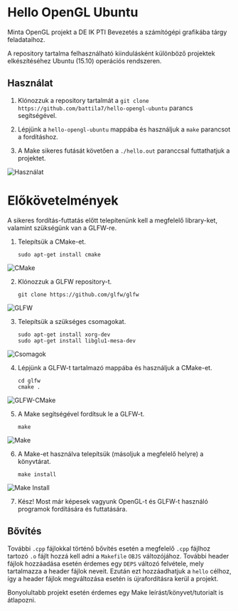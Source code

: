 # Hello OpenGL Ubuntu
Minta OpenGL projekt a DE IK PTI Bevezetés a számítógépi grafikába tárgy feladataihoz.

A repository tartalma felhasználható kiindulásként különböző projektek elkészítéséhez Ubuntu (15.10) operációs rendszeren.

## Használat
1. Klónozzuk a repository tartalmát a
  ``
  git clone https://github.com/battila7/hello-opengl-ubuntu
  ``
  parancs segítségével.

2. Lépjünk a ``hello-opengl-ubuntu`` mappába és használjuk a ``make`` parancsot a fordításhoz.
3. A Make sikeres futását követően a ``./hello.out`` paranccsal futtathatjuk a projektet.

![Használat](https://2tiscg-bn1306.files.1drv.com/y3mXixk4pfhs_fB2Lq8mxG8_JJXXqbFaIuRm5buxw5MApkHGfQmXbiPc-suW4ELO9cNGQoNKF5v6Rqga6Ln1zUiZysn0-D13pl1QQfF6J8Hg0V-slG9Se0ERCiiCIpnC-zFXCEcDfs25DmwBVsSGlvAdb9Ss6ZbupjOWbVlHVKnNkY?width=660&height=495&cropmode=none)

# Előkövetelmények
A sikeres fordítás-futtatás előtt telepítenünk kell a megfelelő library-ket, valamint szükségünk van a GLFW-re. 

1. Telepítsük a CMake-et.
   ~~~~
   sudo apt-get install cmake
   ~~~~

  ![CMake](https://cxv6mq-bn1306.files.1drv.com/y3mkFfFXaQZQ3crAAjTmVLsWZvAK8YsQZvk2VpazG0eKA8M_gM5vfUKSFrqwK8xow0Ycpv1n-sQbCSBUxc0sDY9y_4s5TbldjfdYUpL6H_z-54fYKfk2S3v7zFSZztcsoxP_GFv59C426uBpk2AhAxo3p4XQ4eR2c9Yconf48SYQNc?width=660&height=495&cropmode=none)
  
2. Klónozzuk a GLFW repository-t.
   ~~~~
   git clone https://github.com/glfw/glfw
   ~~~~

  ![GLFW](https://2tky3a-bn1306.files.1drv.com/y3mStvKaO0hOJASpz49YgSSWEMH534qnKSO6A2x1svlozia8TTgtuUhdOrkl_ojn6S9xITUtpHW1jVKtriO56s4ST9Ake2tNmj2irn-d4ziCF1w5bv60g3n8slVVQb_BiidDclskSLeoBsdhebgrVTTU4lgx0ZgNSbKTzv231AMUPg?width=660&height=495&cropmode=none)
  
3. Telepítsük a szükséges csomagokat.
   ~~~~
   sudo apt-get install xorg-dev
   sudo apt-get install libglu1-mesa-dev
   ~~~~

  ![Csomagok](https://2tizuq-bn1306.files.1drv.com/y3mUX8oSwFMt31nC8Owf7TQzPc0s8VWTW5pBJccdczPBh2NDyDVM6hBkMrbMEMxltW2ssSR1CRWa5BHU32nuycR7VXLMp2wIXLfAVMtuztidD3Xab5ZB_w6kbKGA2oHnVi4EC8xle65aaZOtducNMFdcQXO4apHW_ZfaecrrD7KHf0?width=660&height=495&cropmode=none)

4. Lépjünk a GLFW-t tartalmazó mappába és használjuk a CMake-et.
   ~~~~
   cd glfw
   cmake .
   ~~~~

  ![GLFW-CMake](https://2tjpog-bn1306.files.1drv.com/y3mE3tvHmHP6v1QPq_-h5HHOv8Cwm8yAZCzB-T8YaCuu4nS-qqvWrgGCcRXMjMfZVdKJ_bu1Flg3BKhqFFfqK9rTaHa9HfmqHyQcTlGFa-GL3Enz5rNnsCTtTVpm3m9-LOHp4ARiY-X9QliECGqxfD9Kd9TRa0XJ5R3_JmxdFzwHH0?width=660&height=495&cropmode=none)
  
5. A Make segítségével fordítsuk le a GLFW-t.
   ~~~~
   make
   ~~~~

  ![Make](https://2tloxq-bn1306.files.1drv.com/y3meX3ppDZ6bc_vT5lSWkqJNzcxNkJkl_BiUxDyv__oMe-iIKHycKq3chS11tiHkHogOpWJDV6y2nRhLIsaGZ7Rr6RkG9EtA4Qy5FqhudZURqO_N6nfWJ9gbxUQxKiZ8Nqq2uk3ACPCntFJYKNE_dbjys2o6ChmtjMTEvrnEXYQXf4?width=660&height=495&cropmode=none)
  
6. A Make-et használva telepítsük (másoljuk a megfelelő helyre) a könyvtárat.
   ~~~~
   make install
   ~~~~

  ![Make Install](https://2tlhfg-bn1306.files.1drv.com/y3mEvLuLbNOB607KOgk9Y0SWx6bxAk1H-YiC1R-fhPy8Qw8sisdieNFZFzS2p3iJpC3kw8C-hKxIF9WH0Q8s6bhIuhbYsWaIRa5AWhncEzfgZLwXDA7YtC_3fe93d2vn82I_y8rjbgNoNQOhQ5uDRjlVxSvCyO_DDKjY4pW_71A0eU?width=660&height=495&cropmode=none)

7. Kész! Most már képesek vagyunk OpenGL-t és GLFW-t használó programok fordítására és futtatására.

## Bővítés
További `.cpp` fájlokkal történő bővítés esetén a megfelelő `.cpp` fájlhoz tartozó `.o` fájlt hozzá kell adni a `Makefile` `OBJS` változójához. További header fájlok hozzáadása esetén érdemes egy `DEPS` változó felvétele, mely tartalmazza a header fájlok neveit. Ezután ezt hozzáadhatjuk a `hello` célhoz, így a header fájlok megváltozása esetén is újrafordításra kerül a projekt.

Bonyolultabb projekt esetén érdemes egy Make leírást/könyvet/tutorialt is átlapozni.

